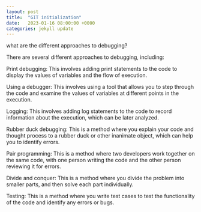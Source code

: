 ```yaml
---
layout: post
title:  "GIT initialization"
date:   2023-01-16 08:00:00 +0000
categories: jekyll update
---
```

what are the different approaches to debugging? 

There are several different approaches to debugging, including:

Print debugging: This involves adding print statements to the code to display the values of variables and the flow of execution.

Using a debugger: This involves using a tool that allows you to step through the code and examine the values of variables at different points in the execution.

Logging: This involves adding log statements to the code to record information about the execution, which can be later analyzed.

Rubber duck debugging: This is a method where you explain your code and thought process to a rubber duck or other inanimate object, which can help you to identify errors.

Pair programming: This is a method where two developers work together on the same code, with one person writing the code and the other person reviewing it for errors.

Divide and conquer: This is a method where you divide the problem into smaller parts, and then solve each part individually.

Testing: This is a method where you write test cases to test the functionality of the code and identify any errors or bugs.
